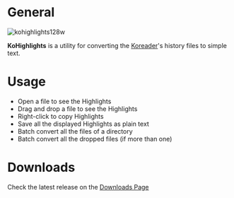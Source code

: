 # General
![kohighlights128w](https://cloud.githubusercontent.com/assets/14363074/9978678/22e01940-5f49-11e5-8112-bc58b8f0f56f.png)

**KoHighlights** is a  utility for converting the [Koreader](https://github.com/koreader/koreader)'s history files to simple text.

# Usage

* Open a file to see the Highlights
* Drag and drop a file to see the Highlights
* Right-click to copy Highlights
* Save all the displayed Highlights as plain text
* Batch convert all the files of a directory
* Batch convert all the dropped files (if more than one)

# Downloads

Check the latest release on the [Downloads Page](https://github.com/noonkey/KoHighlights/releases)
